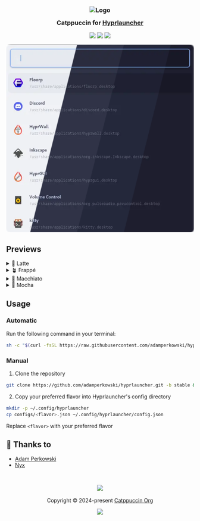 <h3 align="center">
	<img src="https://raw.githubusercontent.com/catppuccin/catppuccin/main/assets/logos/exports/1544x1544_circle.png" width="100" alt="Logo"/><br/>
	<img src="https://raw.githubusercontent.com/catppuccin/catppuccin/main/assets/misc/transparent.png" height="30" width="0px"/>
	Catppuccin for <a href="https://github.com/hyprutils/hyprlauncher">Hyprlauncher</a>
	<img src="https://raw.githubusercontent.com/catppuccin/catppuccin/main/assets/misc/transparent.png" height="30" width="0px"/>
</h3>

<p align="center">
	<a href="https://github.com/adamperkowski/hyprlauncher/stargazers"><img src="https://img.shields.io/github/stars/adamperkowski/hyprlauncher?colorA=363a4f&colorB=b7bdf8&style=for-the-badge"></a>
	<a href="https://github.com/adamperkowski/hyprlauncher/issues"><img src="https://img.shields.io/github/issues/adamperkowski/hyprlauncher?colorA=363a4f&colorB=f5a97f&style=for-the-badge"></a>
	<a href="https://github.com/adamperkowski/hyprlauncher/contributors"><img src="https://img.shields.io/github/contributors/adamperkowski/hyprlauncher?colorA=363a4f&colorB=a6da95&style=for-the-badge"></a>
</p>

<p align="center">
	<img src="https://raw.githubusercontent.com/adamperkowski/hyprlauncher/main/assets/previews/preview.webp"/>
</p>

## Previews

<details>
<summary>🌻 Latte</summary>
<img src="https://raw.githubusercontent.com/adamperkowski/hyprlauncher/main/assets/previews/latte.webp"/>
</details>
<details>
<summary>🪴 Frappé</summary>
<img src="https://raw.githubusercontent.com/adamperkowski/hyprlauncher/main/assets/previews/frappe.webp"/>
</details>
<details>
<summary>🌺 Macchiato</summary>
<img src="https://raw.githubusercontent.com/adamperkowski/hyprlauncher/main/assets/previews/macchiato.webp"/>
</details>
<details>
<summary>🌿 Mocha</summary>
<img src="https://raw.githubusercontent.com/adamperkowski/hyprlauncher/main/assets/previews/mocha.webp"/>
</details>

## Usage

### Automatic

Run the following command in your terminal:
```sh
sh -c "$(curl -fsSL https://raw.githubusercontent.com/adamperkowski/hyprlauncher/refs/heads/stable/install.sh)"
```

### Manual

1. Clone the repository
```sh
git clone https://github.com/adamperkowski/hyprlauncher.git -b stable && cd hyprlauncher
```
2. Copy your preferred flavor into Hyprlauncher's config directory
```sh
mkdir -p ~/.config/hyprlauncher
cp configs/<flavor>.json ~/.config/hyprlauncher/config.json
```
Replace `<flavor>` with your preferred flavor

## 💝 Thanks to

- [Adam Perkowski](https://github.com/adamperkowski)
- [Nyx](https://github.com/nnyyxxxx)

&nbsp;

<p align="center">
	<img src="https://raw.githubusercontent.com/catppuccin/catppuccin/main/assets/footers/gray0_ctp_on_line.svg?sanitize=true" />
</p>

<p align="center">
	Copyright &copy; 2024-present <a href="https://github.com/catppuccin" target="_blank">Catppuccin Org</a>
</p>

<p align="center">
	<a href="https://github.com/adamperkowski/hyprlauncher/blob/main/LICENSE"><img src="https://img.shields.io/static/v1.svg?style=for-the-badge&label=License&message=MIT&logoColor=d9e0ee&colorA=363a4f&colorB=b7bdf8"/></a>
</p>
